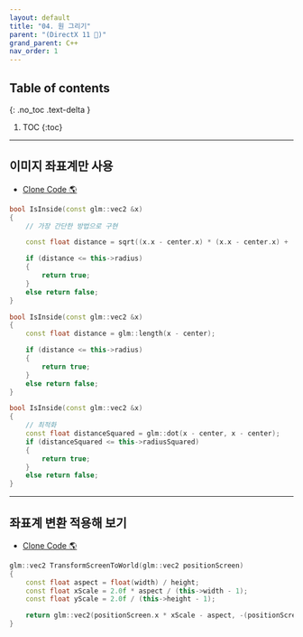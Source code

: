 ```yaml
---
layout: default
title: "04. 원 그리기"
parent: "(DirectX 11 🎡)"
grand_parent: C++
nav_order: 1
---
```


## Table of contents
{: .no_toc .text-delta }

1. TOC
{:toc}

---

## 이미지 좌표계만 사용

* [Clone Code 🌎](https://github.com/EasyCoding-7/Dx11ExampleWithImgui/tree/7/05)

```cpp
bool IsInside(const glm::vec2 &x)
{
    // 가장 간단한 방법으로 구현

    const float distance = sqrt((x.x - center.x) * (x.x - center.x) + (x.y - center.y) * (x.y - center.y));

    if (distance <= this->radius)
    {
        return true;
    }
    else return false;
}
```

```cpp
bool IsInside(const glm::vec2 &x)
{
    const float distance = glm::length(x - center);

    if (distance <= this->radius)
    {
        return true;
    }
    else return false;
}
```

```cpp
bool IsInside(const glm::vec2 &x)
{
    // 최적화
    const float distanceSquared = glm::dot(x - center, x - center);
    if (distanceSquared <= this->radiusSquared)
    {
        return true;
    }
    else return false;
}
```

---

## 좌표계 변환 적용해 보기

* [Clone Code 🌎](https://github.com/EasyCoding-7/Dx11ExampleWithImgui/tree/8/06)

```cpp
glm::vec2 TransformScreenToWorld(glm::vec2 positionScreen)
{
    const float aspect = float(width) / height;
    const float xScale = 2.0f * aspect / (this->width - 1);
    const float yScale = 2.0f / (this->height - 1);

    return glm::vec2(positionScreen.x * xScale - aspect, -(positionScreen.y * yScale - 1.0f));
}
```